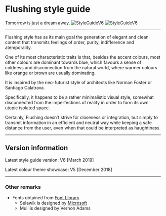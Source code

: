 # Flushing style guide
Tomorrow is just a dream away.
![StyleGuideV6](https://img.shields.io/badge/Style%20Guide-V6-blue.svg?maxAge=2592000 "Latest style guide version")
![StyleGuideV6](https://img.shields.io/badge/Colour%20Theme-V5-blueviolet.svg?maxAge=2592000 "Latest colour theme showcase version")
___
Flushing style has as its main goal the generation of elegant and clean content that transmits feelings of order, purity, indifference and atemporality.

One of its most characteristic traits is that, besides the accent colours, most other colours are dominant towards blue, which favours a sense of coldness and disconnection from the natural world, where warmer colours like orange or brown are usually dominating.

It is inspired by the neo-futurist style of architects like Norman Foster or Santiago Calatrava.

Specifically, it happens to be a rather minimalistic visual style, somewhat disconnected from the imperfections of reality in order to form its own utopic isolated space.

Certainly, Flushing doesn’t strive for closeness or integration, but simply to transmit information in an efficient and neutral way while keeping a safe distance from the user, even when that could be interpreted as haughtiness.
___
<h2>Version information</h2>
Latest style guide version: V6 [March 2019]

Latest colour theme showcase: V5 [December 2018]

___
<h3>Other remarks</h3>

* Fonts obtained from [Font Library](https://fontlibrary.org)
    * Selawik is designed by [Microsoft](https://www.github.com/microsoft)
    * Muli is designed by Vernon Adams
